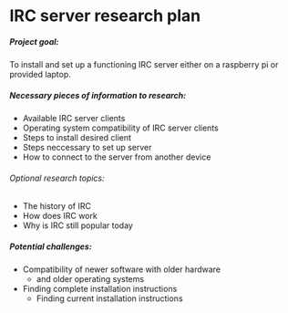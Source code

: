 # IRC server research plan

##### Project goal:
To install and set up a functioning IRC server either on a raspberry pi or provided laptop.

##### Necessary pieces of information to research:
- Available IRC server clients
- Operating system compatibility of IRC server clients
- Steps to install desired client
- Steps neccessary to set up server
- How to connect to the server from another device
###### Optional research topics:
- The history of IRC
- How does IRC work
- Why is IRC still popular today

##### Potential challenges:
- Compatibility of newer software with older hardware
    - and older operating systems
- Finding complete installation instructions
    - Finding current installation instructions
